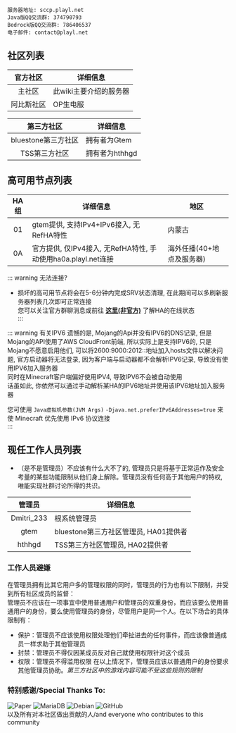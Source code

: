 ```
服务器地址: sccp.playl.net  
Java版QQ交流群: 374790793  
Bedrock版QQ交流群: 786406537
电子邮件: contact@playl.net
```

## 社区列表
|官方社区|详细信息|  
|:--:|-------|  
|主社区|此wiki主要介绍的服务器|  
|阿比斯社区|OP生电服|  

|第三方社区|详细信息|  
|:--:|-------|  
|bluestone第三方社区|拥有者为Gtem|  
|TSS第三方社区|拥有者为hthhgd| 

## 高可用节点列表
|HA组|详细信息|地区|  
|:--:|-----------|--------|  
|01|gtem提供, 支持IPv4+IPv6接入, 无RefHA特性|内蒙古|  
|0A|官方提供, 仅IPv4接入, 无RefHA特性, 手动使用ha0a.playl.net连接|海外任播(40+地点及服务器)|  

::: warning 无法连接?
* 损坏的高可用节点将会在5-6分钟内完成SRV状态清理, 在此期间可以多刷新服务器列表几次即可正常连接  
您可以关注官方群聊消息或前往 **[这里(非官方)](https://status.ebteam.top/)** 了解HA的在线状态  
:::

::: warning 有关IPV6
遗憾的是, Mojang的Api并没有IPV6的DNS记录, 但是Mojang的API使用了AWS CloudFront前端, 所以实际上是支持IPV6的, 只是Mojang不愿意启用他们, 可以将2600:9000:2012::地址加入hosts文件以解决问题, 官方启动器将无法登录, 因为客户端与启动器都不会解析IPV6记录, 导致没有使用IPV6加入服务器  
同时在Minecraft客户端偏好使用IPV4, 导致IPV6不会被自动使用  
话虽如此, 你依然可以通过手动解析某HA的IPV6地址并使用该IPV6地址加入服务器  
  
您可使用 `Java虚拟机参数(JVM Args)` `-Djava.net.preferIPv6Addresses=true` 来使 Minecraft 优先使用 IPv6 协议连接  
:::

## 现任工作人员列表
* （是不是管理员）不应该有什么大不了的, 管理员只是将基于正常运作及安全考量的某些功能限制从他们身上解除。管理员没有任何高于其他用户的特权, 唯能实现社群讨论所得的共识。  

|管理员|详细信息|  
|:--:|-------|  
|Dmitri_233|根系统管理员|  
|gtem|bluestone第三方社区管理员, HA01提供者|  
|hthhgd|TSS第三方社区管理员, HA02提供者|
### 工作人员避嫌
在管理员拥有比其它用户多的管理权限的同时，管理员的行为也有以下限制，并受到所有社区成员的监督：  
管理员不应该在一项事宜中使用普通用户和管理员的双重身份，而应该要么使用普通用户的身份，要么使用管理员的身份，尽管用户是同一个人。在以下场合的具体限制有：

* 保护：管理员不应该使用权限处理他们牵扯进去的任何事件，而应该像普通成员一样求助于其他管理员
* 封禁：管理员不得仅因某成员反对自己就使用权限针对这个成员
* 权限：管理员不得滥用权限
在以上情况下，管理员应该以普通用户的身份要求其他管理员协助。*第三方社区中的游戏内容可能不受这些规则的限制*

###  特别感谢/Special Thanks To:
![Paper](https://z3.ax1x.com/2021/08/27/hMKHN6.png)
![MariaDB](https://z3.ax1x.com/2021/08/27/hMK7Ax.png)
![Debian](https://z3.ax1x.com/2021/08/27/hMKL9O.png)
![GitHub](https://z3.ax1x.com/2021/08/27/hMKb4K.png)  
以及所有对本社区做出贡献的人/and everyone who contributes to this community  
